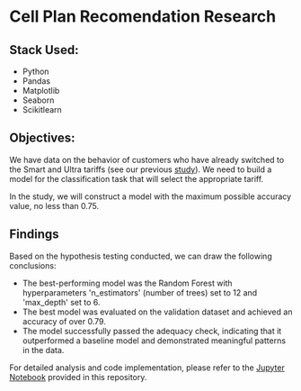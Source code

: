 # Cell Plan Recomendation Research

## Stack Used:

- Python
- Pandas
- Matplotlib
- Seaborn
- Scikitlearn

## Objectives:

We have data on the behavior of customers who have already switched to the Smart and Ultra tariffs (see our previous [study](https://github.com/Shurgalivan/Portfolio/blob/main/Cell%20Plan%20Selection/Cell_plan_selection_1.ipynb)). We need to build a model for the classification task that will select the appropriate tariff.

In the study, we will construct a model with the maximum possible accuracy value, no less than 0.75.
## Findings

Based on the hypothesis testing conducted, we can draw the following conclusions:

- The best-performing model was the Random Forest with hyperparameters 'n_estimators' (number of trees) set to 12 and 'max_depth' set to 6.
- The best model was evaluated on the validation dataset and achieved an accuracy of over 0.79.
- The model successfully passed the adequacy check, indicating that it outperformed a baseline model and demonstrated meaningful patterns in the data.

For detailed analysis and code implementation, please refer to the [Jupyter Notebook](https://github.com/Shurgalivan/Portfolio/blob/main/Cell%20Plan%20Recommendation/cell_plan_rec.ipynb) provided in this repository.
